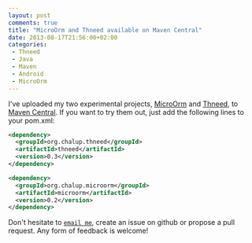 ```yaml
---
layout: post
comments: true
title: "MicroOrm and Thneed available on Maven Central"
date: 2013-08-17T21:56:00+02:00
categories:
 - Thneed
 - Java
 - Maven
 - Android
 - MicroOrm
---
```


I've uploaded my two experimental projects, [MicroOrm](https://github.com/chalup/microorm) and [Thneed](https://github.com/chalup/thneed), to [Maven Central](http://search.maven.org/#search%7Cga%7C1%7Corg.chalup). If you want to try them out, just add the following lines to your pom.xml:

``` xml
<dependency>
  <groupId>org.chalup.thneed</groupId>
  <artifactId>thneed</artifactId>
  <version>0.3</version>
</dependency>

<dependency>
  <groupId>org.chalup.microorm</groupId>
  <artifactId>microorm</artifactId>
  <version>0.2</version>
</dependency>
```

Don't hesitate to [`email me`](mailto:jerzy.chalupski@gmail.com), create an issue on github or propose a pull request. Any form of feedback is welcome!
